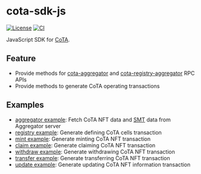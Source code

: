 # cota-sdk-js

[![License](https://img.shields.io/badge/license-MIT-green)](https://github.com/nervina-labs/cota-sdk-js/blob/develop/LICENSE)
[![CI](https://github.com/nervina-labs/cota-sdk-js/actions/workflows/build.yml/badge.svg?branch=develop)](https://github.com/nervina-labs/cota-sdk-js/actions)

JavaScript SDK for [CoTA](https://talk.nervos.org/t/rfc-cota-a-compact-token-aggregator-standard-for-extremely-low-cost-nfts-and-fts/6338).

## Feature

- Provide methods for [cota-aggregator](https://github.com/nervina-labs/cota-aggregator) and [cota-registry-aggregator](https://github.com/nervina-labs/cota-registry-aggregator) RPC APIs
- Provide methods to generate CoTA operating transactions

## Examples

- [aggregator example](https://github.com/nervina-labs/cota-sdk-js/blob/develop/example/aggregator.ts): Fetch CoTA NFT data and [SMT](https://github.com/nervosnetwork/sparse-merkle-tree) data from Aggregator server
- [registry example](https://github.com/nervina-labs/cota-sdk-js/blob/develop/example/define.ts): Generate defining CoTA cells transaction
- [mint example](https://github.com/nervina-labs/cota-sdk-js/blob/develop/example/mint.ts): Generate minting CoTA NFT transaction
- [claim example](https://github.com/nervina-labs/cota-sdk-js/blob/develop/example/claim.ts): Generate claiming CoTA NFT transaction
- [withdraw example](https://github.com/nervina-labs/cota-sdk-js/blob/develop/example/withdraw.ts): Generate withdrawing CoTA NFT transaction
- [transfer example](https://github.com/nervina-labs/cota-sdk-js/blob/develop/example/transfer.ts): Generate transferring CoTA NFT transaction
- [update example](https://github.com/nervina-labs/cota-sdk-js/blob/develop/example/update.ts): Generate updating CoTA NFT information transaction